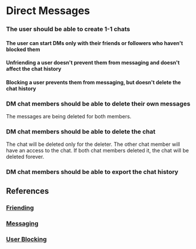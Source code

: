 # Direct Messages

### The user should be able to create 1-1 chats

#### The user can start DMs only with their friends or followers who haven't blocked them

#### Unfriending a user doesn't prevent them from messaging and doesn't affect the chat history

#### Blocking a user prevents them from messaging, but doesn't delete the chat history

### DM chat members should be able to delete their own messages
The messages are being deleted for both members.

### DM chat members should be able to delete the chat 
The chat will be deleted only for the deleter.
The other chat member will have an access to the chat.
If both chat members deleted it, the chat will be deleted forever.

### DM chat members should be able to export the chat history

## References

### [Friending](./friending.md)

### [Messaging](./messaging.md)

### [User Blocking](./user-blocking.md)
